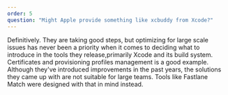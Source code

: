 ```yaml
---
order: 5
question: "Might Apple provide something like xcbuddy from Xcode?"
---
```


Definitively. They are taking good steps, but optimizing for large scale issues has never been a priority when it comes to deciding what to introduce in the tools they release,primarily Xcode and its build system. Certificates and provisioning profiles management is a good example. Although they've introduced improvements in the past years, the solutions they came up with are not suitable for large teams. Tools like Fastlane Match were designed with that in mind instead.
